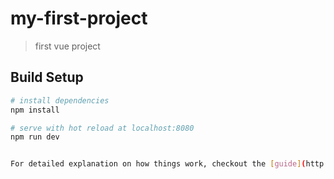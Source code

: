 # my-first-project

> first vue project

## Build Setup

``` bash
# install dependencies
npm install

# serve with hot reload at localhost:8080
npm run dev


For detailed explanation on how things work, checkout the [guide](http://vuejs-templates.github.io/webpack/) and [docs for vue-loader](http://vuejs.github.io/vue-loader).
